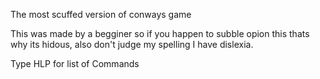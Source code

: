 The most scuffed version of conways game

This was made by a begginer so if you happen to subble opion this thats why its hidous, also don't
judge my spelling I have dislexia.

Type HLP for list of Commands